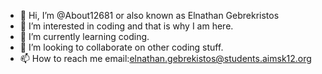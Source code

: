 - 👋 Hi, I’m @About12681 or also known as Elnathan Gebrekristos
- 👀 I’m interested in coding and that is why I am here.
- 🌱 I’m currently learning coding.
- 💞️ I’m looking to collaborate on other coding stuff.
- 📫 How to reach me email:elnathan.gebrekistos@students.aimsk12.org

<!---
About12681/About12681 is a ✨ special ✨ repository because its `README.md` (this file) appears on your GitHub profile.
You can click the Preview link to take a look at your changes.
--->
